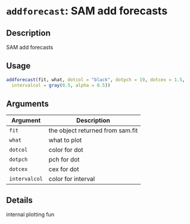 # `addforecast`: SAM add forecasts

## Description


 SAM add forecasts


## Usage

```r
addforecast(fit, what, dotcol = "black", dotpch = 19, dotcex = 1.5,
  intervalcol = gray(0.5, alpha = 0.5))
```


## Arguments

Argument      |Description
------------- |----------------
```fit```     |     the object returned from sam.fit
```what```     |     what to plot
```dotcol```     |     color for dot
```dotpch```     |     pch for dot
```dotcex```     |     cex for dot
```intervalcol```     |     color for interval

## Details


 internal plotting fun


